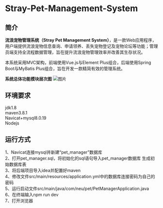 # Stray-Pet-Management-System
## 简介
**流浪宠物管理系统（Stray Pet Management System）**，是一款Web应用程序，用户端提供流浪宠物信息查询、申请领养、丢失宠物登记及宠物论坛等功能；管理员端支持全流程数据管理，旨在提升流浪宠物管理效率并改善其生存状况。  

本系统采用MVC架构，前端使用Vue.js与Element Plus组合，后端使用Spring Boot与MyBatis Plus组合，旨在开发一款精简有效的管理系统。  

**系统总体功能模块层次图**
![图片](https://github.com/user-attachments/assets/e26d8d7d-fa17-46ec-85aa-a31c6a2daf77)

## 环境要求
jdk1.8  
maven3.8.1  
Navicat+mysql8.0.19   
Nodejs
## 运行方式
1、Navicat连接mysql并新建“pet_manager”数据库  
2、打开pet_manager.sql，将初始化的sql语句导入pet_manager数据库
生成初始数据库表  
3、将后端项目导入idea并配置好maven  
4、修改文件src/main/resources/application.yml中的数据库连接密码为自己的密码  
5、运行启动文件src/main/java/com/neu/pet/PetManagerApplication.java  
6、在终端输入npm run dev  
7、打开浏览器  
